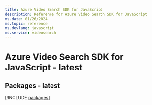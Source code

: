 ```yaml
---
title: Azure Video Search SDK for JavaScript
description: Reference for Azure Video Search SDK for JavaScript
ms.date: 01/26/2024
ms.topic: reference
ms.devlang: javascript
ms.service: videosearch
---
```

# Azure Video Search SDK for JavaScript - latest
## Packages - latest
[!INCLUDE [packages](video-search-index.md)]